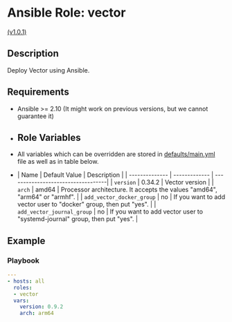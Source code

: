 # Ansible Role: vector

[(v1.0.1)]([https://github.com/cloudalchemy/ansible-prometheus/tags](https://github.com/Adel-pro/vector-role/tags))

## Description

Deploy Vector using Ansible.

## Requirements

- Ansible >= 2.10 (It might work on previous versions, but we cannot guarantee it)

- ## Role Variables

- All variables which can be overridden are stored in [defaults/main.yml](defaults/main.yml) file as well as in table below.

- | Name           | Default Value | Description                        |
| -------------- | ------------- | -----------------------------------|
| `version` | 0.34.2 | Vector version |
| `arch` | amd64 | Processor architecture. It accepts the values "amd64", "arm64" or "armhf". |
| `add_vector_docker_group` | no | If you want to add vector user to "docker" group, then put "yes". |
| `add_vector_journal_group` | no | If you want to add vector user to "systemd-journal" group, then put "yes". |

## Example

### Playbook

```yaml
---
- hosts: all
  roles:
  - vector
  vars:
    version: 0.9.2
    arch: arm64
```
